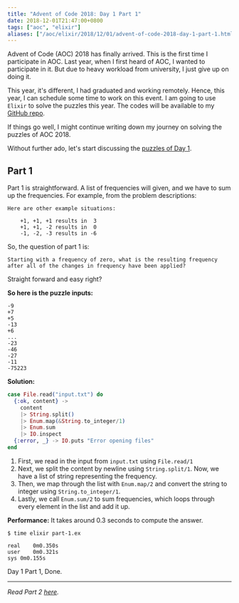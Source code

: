 ```yaml
---
title: "Advent of Code 2018: Day 1 Part 1"
date: 2018-12-01T21:47:00+0800
tags: ["aoc", "elixir"]
aliases: ["/aoc/elixir/2018/12/01/advent-of-code-2018-day-1-part-1.html"]
---
```


Advent of Code (AOC) 2018 has finally arrived. This is the first time I participate
in AOC. Last year, when I first heard of AOC, I wanted to participate in it.
But due to heavy workload from university, I just give up on doing it.

This year, it's different, I had graduated and working remotely. Hence, this
year, I can schedule some time to work on this event. I am going to use
`Elixir` to solve the puzzles this year. The codes will be available to
my [GitHub repo][2].

If things go well, I might continue writing down my journey on solving
the puzzles of AOC 2018.

Without further ado, let's start discussing the [puzzles of Day 1][1].

## Part 1

Part 1 is straightforward. A list of frequencies will given, and we have to sum up
the frequencies. For example, from the problem descriptions:

```
Here are other example situations:

    +1, +1, +1 results in  3
    +1, +1, -2 results in  0
    -1, -2, -3 results in -6
```

So, the question of part 1 is:

```
Starting with a frequency of zero, what is the resulting frequency after all of the changes in frequency have been applied?
```

Straight forward and easy right?

**So here is the puzzle inputs:**

```
-9
+7
+5
-13
+6
...
-23
-46
-27
-11
-75223
```

**Solution:**

```elixir
case File.read("input.txt") do
  {:ok, content} ->
    content
    |> String.split()
    |> Enum.map(&String.to_integer/1)
    |> Enum.sum
    |> IO.inspect
  {:error, _} -> IO.puts "Error opening files"
end
```

1. First, we read in the input from `input.txt` using `File.read/1`
2. Next, we split the content by newline using `String.split/1`.
   Now, we have a list of string representing the frequency.
3. Then, we map through the list with `Enum.map/2` and convert the string
   to integer using `String.to_integer/1`.
4. Lastly, we call `Enum.sum/2` to sum frequencies, which loops through every
   element in the list and add it up.

**Performance:**
It takes around 0.3 seconds to compute the answer.

```
$ time elixir part-1.ex

real	0m0.350s
user	0m0.321s
sys	0m0.155s
```

Day 1 Part 1, Done.

---

_Read Part 2 [here][3]._

[1]: https://adventofcode.com/2018/day/1
[2]: https://github.com/kw7oe/advent-of-code-2018
[3]: /aoc/elixir/2018/12/01/advent-of-code-2018-day-1-part-2.html
